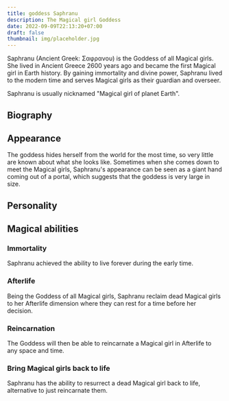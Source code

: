 ```yaml
---
title: goddess Saphranu
description: The Magical girl Goddess
date: 2022-09-09T22:13:20+07:00
draft: false
thumbnail: img/placeholder.jpg
---
```

Saphranu (Ancient Greek: Σαφρανου) is the Goddess of all Magical girls. She lived in Ancient Greece 2600 years ago and became the first Magical girl in Earth history. By gaining immortality and divine power, Saphranu lived to the modern time and serves Magical girls as their guardian and overseer.

Saphranu is usually nicknamed "Magical girl of planet Earth".
## Biography

## Appearance
The goddess hides herself from the world for the most time, so very little are known about what she looks like. Sometimes when she comes down to meet the Magical girls, Saphranu's appearance can be seen as a giant hand coming out of a portal, which suggests that the goddess is very large in size.
## Personality

## Magical abilities
### Immortality
Saphranu achieved the ability to live forever during the early time.
### Afterlife
Being the Goddess of all Magical girls, Saphranu reclaim dead Magical girls to her Afterlife dimension where they can rest for a time before her decision.
### Reincarnation
The Goddess will then be able to reincarnate a Magical girl in Afterlife to any space and time.
### Bring Magical girls back to life
Saphranu has the ability to resurrect a dead Magical girl back to life, alternative to just reincarnate them.
